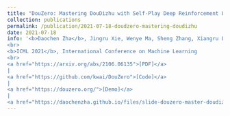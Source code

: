 ```yaml
---
title: "DouZero: Mastering DouDizhu with Self-Play Deep Reinforcement Learning"
collection: publications
permalink: /publication/2021-07-18-doudzero-mastering-doudizhu
date: 2021-07-18
info: '<b>Daochen Zha</b>, Jingru Xie, Wenye Ma, Sheng Zhang, Xiangru Lian, Xia Hu, Ji Liu
<br>
<b>ICML 2021</b>, International Conference on Machine Learning
<br>
<a href="https://arxiv.org/abs/2106.06135">[PDF]</a>
|
<a href="https://github.com/kwai/DouZero">[Code]</a>
|
<a href="https://douzero.org/">[Demo]</a>
|
<a href="https://daochenzha.github.io/files/slide-douzero-master-doudizhu.pdf">[Slide]</a>'
---
```


